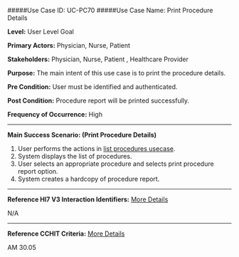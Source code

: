 #####Use Case ID: UC-PC70
#####Use Case Name: Print Procedure Details

**Level:**                     User Level Goal

**Primary Actors:**            Physician, Nurse, Patient

**Stakeholders:**              Physician, Nurse, Patient , Healthcare Provider

**Purpose:**                   The main intent of this use case is to print the procedure details.

**Pre Condition:**             User must be identified and authenticated.

**Post Condition:**            Procedure report will be printed successfully.

**Frequency of Occurrence:**   High
__________________________________________________________
**Main Success Scenario: (Print Procedure Details)**

1.	User performs the actions in [list procedures usecase](PC68-list-procedures.md).
2.	System displays the list of procedures.
3.	User selects an appropriate procedure and selects print procedure report option.
4.	System creates a hardcopy of procedure report.

________________________________________________________________________
**Reference Hl7 V3 Interaction Identifiers:**
[More Details](http://www.hl7.org/implement/standards/product_brief.cfm?product_id=306)

N/A
_______________________________________________________________
**Reference CCHIT Criteria:**
[More Details](https://www.cchit.org/cchit-certified)

AM 30.05



